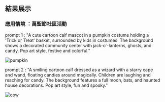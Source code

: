 ## 結果展示
### 應用情境 ：萬聖節社區活動
prompt 1 : "A cute cartoon calf mascot in a pumpkin costume holding a 'Trick or Treat' basket, surrounded by kids in costumes. The background shows a decorated community center with jack-o'-lanterns, ghosts, and candy. Pop art style, festive and colorful."

![pumpkin](https://github.com/user-attachments/assets/3a368387-eefe-46ab-8061-e79251607a23)

prompt 2 : "A smiling cartoon calf dressed as a wizard with a starry cape and wand, floating candies around magically. Children are laughing and reaching for candy. The background features a full moon, bats, and haunted house decorations. Pop art style, fun and spooky."

![cow](https://github.com/user-attachments/assets/453d0bb4-065e-4349-8af0-ac4c218b7229)
